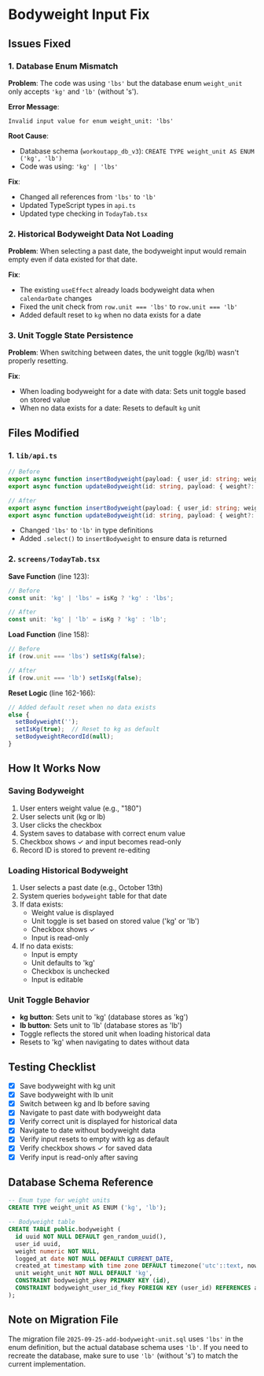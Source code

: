 # Bodyweight Input Fix

## Issues Fixed

### 1. Database Enum Mismatch
**Problem**: The code was using `'lbs'` but the database enum `weight_unit` only accepts `'kg'` and `'lb'` (without 's').

**Error Message**: 
```
Invalid input value for enum weight_unit: 'lbs'
```

**Root Cause**: 
- Database schema (`workoutapp_db_v3`): `CREATE TYPE weight_unit AS ENUM ('kg', 'lb')`
- Code was using: `'kg' | 'lbs'`

**Fix**:
- Changed all references from `'lbs'` to `'lb'`
- Updated TypeScript types in `api.ts`
- Updated type checking in `TodayTab.tsx`

### 2. Historical Bodyweight Data Not Loading
**Problem**: When selecting a past date, the bodyweight input would remain empty even if data existed for that date.

**Fix**: 
- The existing `useEffect` already loads bodyweight data when `calendarDate` changes
- Fixed the unit check from `row.unit === 'lbs'` to `row.unit === 'lb'`
- Added default reset to `kg` when no data exists for a date

### 3. Unit Toggle State Persistence
**Problem**: When switching between dates, the unit toggle (kg/lb) wasn't properly resetting.

**Fix**:
- When loading bodyweight for a date with data: Sets unit toggle based on stored value
- When no data exists for a date: Resets to default `kg` unit

## Files Modified

### 1. `lib/api.ts`
```typescript
// Before
export async function insertBodyweight(payload: { user_id: string; weight: number; unit?: 'kg' | 'lbs' })
export async function updateBodyweight(id: string, payload: { weight?: number; unit?: 'kg' | 'lbs' })

// After
export async function insertBodyweight(payload: { user_id: string; weight: number; unit?: 'kg' | 'lb' })
export async function updateBodyweight(id: string, payload: { weight?: number; unit?: 'kg' | 'lb' })
```

- Changed `'lbs'` to `'lb'` in type definitions
- Added `.select()` to `insertBodyweight` to ensure data is returned

### 2. `screens/TodayTab.tsx`

**Save Function** (line 123):
```typescript
// Before
const unit: 'kg' | 'lbs' = isKg ? 'kg' : 'lbs';

// After
const unit: 'kg' | 'lb' = isKg ? 'kg' : 'lb';
```

**Load Function** (line 158):
```typescript
// Before
if (row.unit === 'lbs') setIsKg(false);

// After
if (row.unit === 'lb') setIsKg(false);
```

**Reset Logic** (line 162-166):
```typescript
// Added default reset when no data exists
else {
  setBodyweight('');
  setIsKg(true);  // Reset to kg as default
  setBodyweightRecordId(null);
}
```

## How It Works Now

### Saving Bodyweight
1. User enters weight value (e.g., "180")
2. User selects unit (kg or lb)
3. User clicks the checkbox
4. System saves to database with correct enum value
5. Checkbox shows ✓ and input becomes read-only
6. Record ID is stored to prevent re-editing

### Loading Historical Bodyweight
1. User selects a past date (e.g., October 13th)
2. System queries `bodyweight` table for that date
3. If data exists:
   - Weight value is displayed
   - Unit toggle is set based on stored value ('kg' or 'lb')
   - Checkbox shows ✓
   - Input is read-only
4. If no data exists:
   - Input is empty
   - Unit defaults to 'kg'
   - Checkbox is unchecked
   - Input is editable

### Unit Toggle Behavior
- **kg button**: Sets unit to 'kg' (database stores as 'kg')
- **lb button**: Sets unit to 'lb' (database stores as 'lb')
- Toggle reflects the stored unit when loading historical data
- Resets to 'kg' when navigating to dates without data

## Testing Checklist

- [x] Save bodyweight with kg unit
- [x] Save bodyweight with lb unit
- [x] Switch between kg and lb before saving
- [x] Navigate to past date with bodyweight data
- [x] Verify correct unit is displayed for historical data
- [x] Navigate to date without bodyweight data
- [x] Verify input resets to empty with kg as default
- [x] Verify checkbox shows ✓ for saved data
- [x] Verify input is read-only after saving

## Database Schema Reference

```sql
-- Enum type for weight units
CREATE TYPE weight_unit AS ENUM ('kg', 'lb');

-- Bodyweight table
CREATE TABLE public.bodyweight (
  id uuid NOT NULL DEFAULT gen_random_uuid(),
  user_id uuid,
  weight numeric NOT NULL,
  logged_at date NOT NULL DEFAULT CURRENT_DATE,
  created_at timestamp with time zone DEFAULT timezone('utc'::text, now()),
  unit weight_unit NOT NULL DEFAULT 'kg',
  CONSTRAINT bodyweight_pkey PRIMARY KEY (id),
  CONSTRAINT bodyweight_user_id_fkey FOREIGN KEY (user_id) REFERENCES auth.users(id)
);
```

## Note on Migration File

The migration file `2025-09-25-add-bodyweight-unit.sql` uses `'lbs'` in the enum definition, but the actual database schema uses `'lb'`. If you need to recreate the database, make sure to use `'lb'` (without 's') to match the current implementation.
